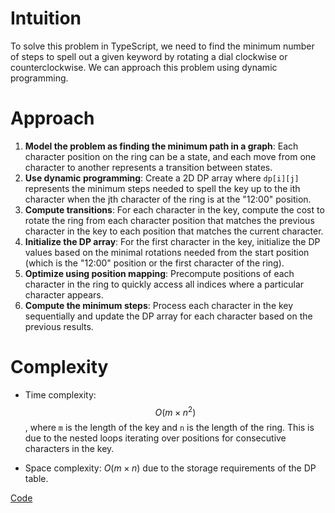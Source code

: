 # Intuition

To solve this problem in TypeScript, we need to find the minimum number of steps to spell out a given keyword by rotating a dial clockwise or counterclockwise. We can approach this problem using dynamic programming.

# Approach

1. **Model the problem as finding the minimum path in a graph**: Each character position on the ring can be a state, and each move from one character to another represents a transition between states.
2. **Use dynamic programming**: Create a 2D DP array where `dp[i][j]` represents the minimum steps needed to spell the key up to the ith character when the jth character of the ring is at the "12:00" position.
3. **Compute transitions**: For each character in the key, compute the cost to rotate the ring from each character position that matches the previous character in the key to each position that matches the current character.
4. **Initialize the DP array**: For the first character in the key, initialize the DP values based on the minimal rotations needed from the start position (which is the "12:00" position or the first character of the ring).
5. **Optimize using position mapping**: Precompute positions of each character in the ring to quickly access all indices where a particular character appears.
6. **Compute the minimum steps**: Process each character in the key sequentially and update the DP array for each character based on the previous results.

# Complexity

- Time complexity: $$O(m×n^2)$$, where `m` is the length of the key and `n` is the length of the ring. This is due to the nested loops iterating over positions for consecutive characters in the key.

- Space complexity: $O(m×n)$ due to the storage requirements of the DP table.

[Code](./514-Freedom-Trail.ts)
